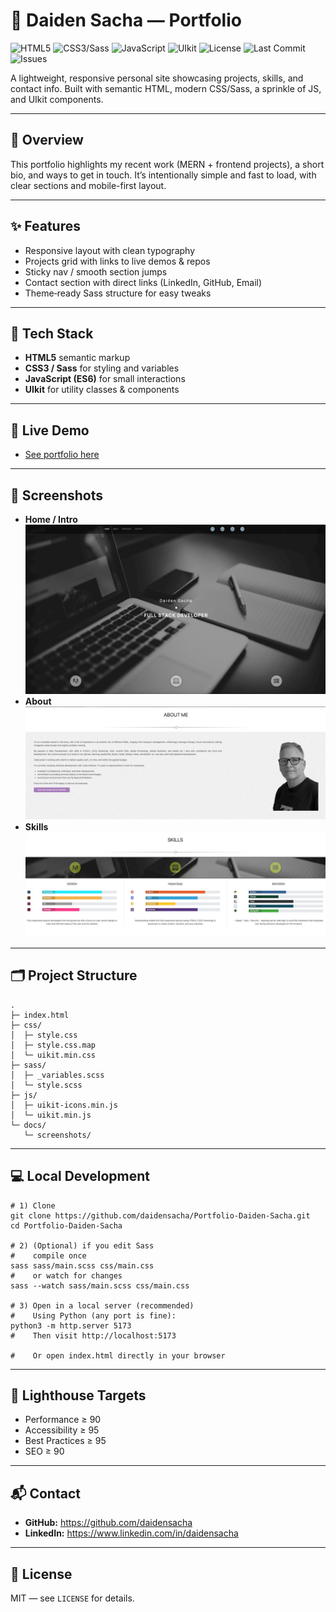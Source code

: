 # 🧭 Daiden Sacha — Portfolio

![HTML5](https://img.shields.io/badge/HTML5-%23E34F26.svg?logo=html5&logoColor=white)
![CSS3/Sass](https://img.shields.io/badge/CSS3%2FSass-%231572B6.svg?logo=sass&logoColor=white)
![JavaScript](https://img.shields.io/badge/JavaScript-ES6-%23F7DF1E.svg?logo=javascript&logoColor=black)
![UIkit](https://img.shields.io/badge/UIkit-Framework-%230055FF.svg)
![License](https://img.shields.io/github/license/daidensacha/Portfolio-Daiden-Sacha)
![Last Commit](https://img.shields.io/github/last-commit/daidensacha/Portfolio-Daiden-Sacha)
![Issues](https://img.shields.io/github/issues/daidensacha/Portfolio-Daiden-Sacha)

A lightweight, responsive personal site showcasing projects, skills, and contact info.
Built with semantic HTML, modern CSS/Sass, a sprinkle of JS, and UIkit components.

---

## 🔎 Overview

This portfolio highlights my recent work (MERN + frontend projects), a short bio, and ways to get in touch.
It’s intentionally simple and fast to load, with clear sections and mobile-first layout.

---

## ✨ Features

- Responsive layout with clean typography
- Projects grid with links to live demos & repos
- Sticky nav / smooth section jumps
- Contact section with direct links (LinkedIn, GitHub, Email)
- Theme‑ready Sass structure for easy tweaks

---

## 🧰 Tech Stack

- **HTML5** semantic markup
- **CSS3 / Sass** for styling and variables
- **JavaScript (ES6)** for small interactions
- **UIkit** for utility classes & components

---

## 🚀 Live Demo

- [See portfolio here](https://daidensacha.github.io/Portfolio-Daiden-Sacha/)

---

## 📸 Screenshots

- **Home / Intro**
  ![Home](docs/screenshots/home.jpg)
- **About**
  ![Projects](docs/screenshots/about.jpg)
- **Skills**
  ![Projects](docs/screenshots/skills.jpg)

---

## 🗂️ Project Structure

```
.
├─ index.html
├─ css/
│  ├─ style.css
│  ├─ style.css.map
│  └─ uikit.min.css
├─ sass/
│  ├─ _variables.scss
│  └─ style.scss
├─ js/
│  ├─ uikit-icons.min.js
│  └─ uikit.min.js
└─ docs/
   └─ screenshots/
```

---

## 💻 Local Development

```
# 1) Clone
git clone https://github.com/daidensacha/Portfolio-Daiden-Sacha.git
cd Portfolio-Daiden-Sacha

# 2) (Optional) if you edit Sass
#    compile once
sass sass/main.scss css/main.css
#    or watch for changes
sass --watch sass/main.scss css/main.css

# 3) Open in a local server (recommended)
#    Using Python (any port is fine):
python3 -m http.server 5173
#    Then visit http://localhost:5173

#    Or open index.html directly in your browser
```

---

## 🧪 Lighthouse Targets

- Performance ≥ 90
- Accessibility ≥ 95
- Best Practices ≥ 95
- SEO ≥ 90

---

## 📬 Contact

- **GitHub:** https://github.com/daidensacha
- **LinkedIn:** https://www.linkedin.com/in/daidensacha

---

## 📜 License

MIT — see `LICENSE` for details.
